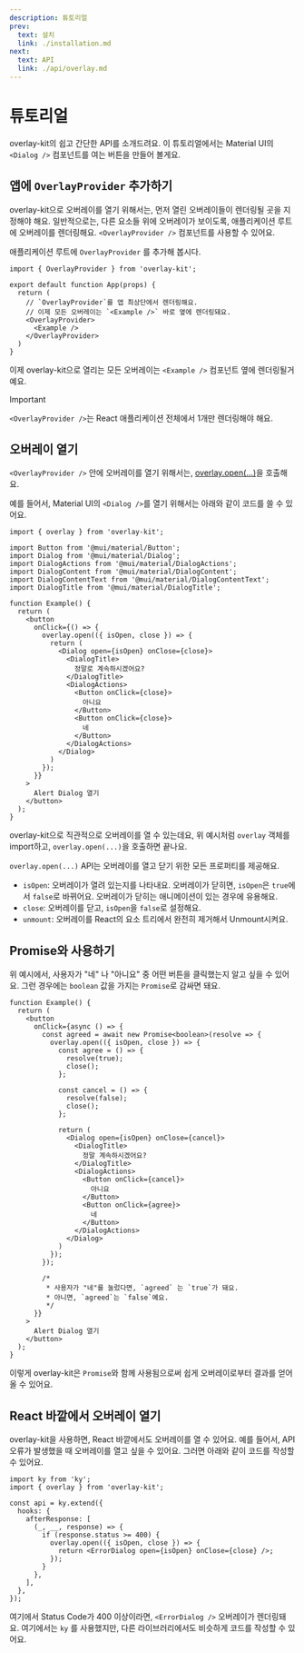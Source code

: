 ```yaml
---
description: 튜토리얼
prev:
  text: 설치
  link: ./installation.md
next:
  text: API
  link: ./api/overlay.md
---
```


# 튜토리얼

overlay-kit의 쉽고 간단한 API를 소개드려요. 이 튜토리얼에서는 Material UI의 `<Dialog />` 컴포넌트를 여는 버튼을 만들어 볼게요.

## 앱에 `OverlayProvider` 추가하기

overlay-kit으로 오버레이를 열기 위해서는, 먼저 열린 오버레이들이 렌더링될 곳을 지정해야 해요. 일반적으로는, 다른 요소들 위에 오버레이가 보이도록, 애플리케이션 루트에 오버레이를 렌더링해요.
`<OverlayProvider />` 컴포넌트를 사용할 수 있어요.

애플리케이션 루트에 `OverlayProvider` 를 추가해 봅시다.

```tsx{1,7,9}
import { OverlayProvider } from 'overlay-kit';

export default function App(props) {
  return (
    // `OverlayProvider`를 앱 최상단에서 렌더링해요.
    // 이제 모든 오버레이는 `<Example />` 바로 옆에 렌더링돼요.
    <OverlayProvider>
      <Example />
    </OverlayProvider>
  )
}
```

이제 overlay-kit으로 열리는 모든 오버레이는 `<Example />` 컴포넌트 옆에 렌더링될거예요.

> [!IMPORTANT]
> `<OverlayProvider />`는 React 애플리케이션 전체에서 1개만 렌더링해야 해요.

## 오버레이 열기

`<OverlayProvider />` 안에 오버레이를 열기 위해서는, [overlay.open(...)](./api/overlay.md)을 호출해요.

예를 들어서, Material UI의 `<Dialog />`를 열기 위해서는 아래와 같이 코드를 쓸 수 있어요.

```tsx{1,14-30}
import { overlay } from 'overlay-kit';

import Button from '@mui/material/Button';
import Dialog from '@mui/material/Dialog';
import DialogActions from '@mui/material/DialogActions';
import DialogContent from '@mui/material/DialogContent';
import DialogContentText from '@mui/material/DialogContentText';
import DialogTitle from '@mui/material/DialogTitle';

function Example() {
  return (
    <button
      onClick={() => {
        overlay.open(({ isOpen, close }) => {
          return (
            <Dialog open={isOpen} onClose={close}>
              <DialogTitle>
                정말로 계속하시겠어요?
              </DialogTitle>
              <DialogActions>
                <Button onClick={close}>
                  아니요
                </Button>
                <Button onClick={close}>
                  네
                </Button>
              </DialogActions>
            </Dialog>
          )
        });
      }}
    >
      Alert Dialog 열기
    </button>
  );
}
```

overlay-kit으로 직관적으로 오버레이를 열 수 있는데요, 위 예시처럼 `overlay` 객체를 import하고, `overlay.open(...)`을 호출하면 끝나요.

`overlay.open(...)` API는 오버레이를 열고 닫기 위한 모든 프로퍼티를 제공해요.

- `isOpen`: 오버레이가 열려 있는지를 나타내요. 오버레이가 닫히면, `isOpen`은 `true`에서 `false`로 바뀌어요. 오버레이가 닫히는 애니메이션이 있는 경우에 유용해요.
- `close`: 오버레이를 닫고, `isOpen`을 `false`로 설정해요.
- `unmount`: 오버레이를 React의 요소 트리에서 완전히 제거해서 Unmount시켜요.

## Promise와 사용하기

위 예시에서, 사용자가 "네" 나 "아니요" 중 어떤 버튼을 클릭했는지 알고 싶을 수 있어요. 그런 경우에는 `boolean` 값을 가지는 `Promise`로 감싸면 돼요.

```tsx{5,7-10,12-15,35-38}
function Example() {
  return (
    <button
      onClick={async () => {
        const agreed = await new Promise<boolean>(resolve => {
          overlay.open(({ isOpen, close }) => {
            const agree = () => {
              resolve(true);
              close();
            };

            const cancel = () => {
              resolve(false);
              close();
            };

            return (
              <Dialog open={isOpen} onClose={cancel}>
                <DialogTitle>
                  정말 계속하시겠어요?
                </DialogTitle>
                <DialogActions>
                  <Button onClick={cancel}>
                    아니요
                  </Button>
                  <Button onClick={agree}>
                    네
                  </Button>
                </DialogActions>
              </Dialog>
            )
          });
        });

        /*
         * 사용자가 "네"를 눌렀다면, `agreed` 는 `true`가 돼요.
         * 아니면, `agreed`는 `false`예요.
         */
      }}
    >
      Alert Dialog 열기
    </button>
  );
}
```

이렇게 overlay-kit은 `Promise`와 함께 사용됨으로써 쉽게 오버레이로부터 결과를 얻어올 수 있어요.

## React 바깥에서 오버레이 열기

overlay-kit을 사용하면, React 바깥에서도 오버레이를 열 수 있어요. 예를 들어서, API 오류가 발생했을 때 오버레이를 열고 싶을 수 있어요. 그러면 아래와 같이 코드를 작성할 수 있어요.

```tsx
import ky from 'ky';
import { overlay } from 'overlay-kit';

const api = ky.extend({
  hooks: {
    afterResponse: [
      (_, __, response) => {
        if (response.status >= 400) {
          overlay.open(({ isOpen, close }) => {
            return <ErrorDialog open={isOpen} onClose={close} />;
          });
        }
      },
    ],
  },
});
```

여기에서 Status Code가 400 이상이라면, `<ErrorDialog />` 오버레이가 렌더링돼요. 여기에서는 `ky` 를 사용했지만, 다른 라이브러리에서도 비슷하게 코드를 작성할 수 있어요.
